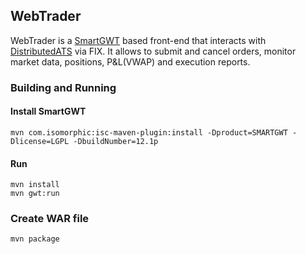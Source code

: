 ## WebTrader

WebTrader is a [SmartGWT](https://www.smartclient.com/smartgwt/showcase/) based front-end that interacts with [DistributedATS](https://github.com/mkipnis/DistributedATS) via FIX.  It allows to submit and cancel orders, monitor market data, positions, P&L(VWAP) and execution reports. 

### Building and Running

#### Install SmartGWT
```
mvn com.isomorphic:isc-maven-plugin:install -Dproduct=SMARTGWT -Dlicense=LGPL -DbuildNumber=12.1p
```

#### Run
```
mvn install
mvn gwt:run
```

### Create WAR file
```
mvn package
```
